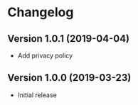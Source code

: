 Changelog
=========

Version 1.0.1 (2019-04-04)
--------------------------

 * Add privacy policy

Version 1.0.0 (2019-03-23)
--------------------------

 * Initial release
